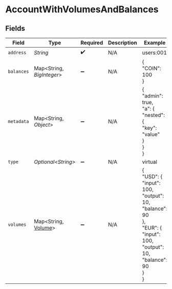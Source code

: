 # AccountWithVolumesAndBalances


## Fields

| Field                                                                                                          | Type                                                                                                           | Required                                                                                                       | Description                                                                                                    | Example                                                                                                        |
| -------------------------------------------------------------------------------------------------------------- | -------------------------------------------------------------------------------------------------------------- | -------------------------------------------------------------------------------------------------------------- | -------------------------------------------------------------------------------------------------------------- | -------------------------------------------------------------------------------------------------------------- |
| `address`                                                                                                      | *String*                                                                                                       | :heavy_check_mark:                                                                                             | N/A                                                                                                            | users:001                                                                                                      |
| `balances`                                                                                                     | Map\<String, *BigInteger*>                                                                                     | :heavy_minus_sign:                                                                                             | N/A                                                                                                            | {<br/>"COIN": 100<br/>}                                                                                        |
| `metadata`                                                                                                     | Map\<String, *Object*>                                                                                         | :heavy_minus_sign:                                                                                             | N/A                                                                                                            | {<br/>"admin": true,<br/>"a": {<br/>"nested": {<br/>"key": "value"<br/>}<br/>}<br/>}                           |
| `type`                                                                                                         | *Optional\<String>*                                                                                            | :heavy_minus_sign:                                                                                             | N/A                                                                                                            | virtual                                                                                                        |
| `volumes`                                                                                                      | Map\<String, [Volume](../../models/shared/Volume.md)>                                                          | :heavy_minus_sign:                                                                                             | N/A                                                                                                            | {<br/>"USD": {<br/>"input": 100,<br/>"output": 10,<br/>"balance": 90<br/>},<br/>"EUR": {<br/>"input": 100,<br/>"output": 10,<br/>"balance": 90<br/>}<br/>} |